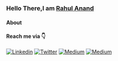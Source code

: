 ### Hello There,I am <a href="https://www.linkedin.com/in/rahul-anand1103/">Rahul Anand</a>
#### About


#### Reach me via 👇
<p dir="auto"><a href="https://www.linkedin.com/in/rahul-anand1103/" rel="nofollow"><img src="https://camo.githubusercontent.com/a27bd7143054c8fd3356598793b6077a8742eb023f751f5f1884fa35e88dccb1/68747470733a2f2f696d672e736869656c64732e696f2f62616467652f4c696e6b6564496e2d626c75652e7376673f7374796c653d666f722d7468652d6261646765266c6f676f3d6c696e6b6564696e" alt="Linkedin" data-canonical-src="https://img.shields.io/badge/LinkedIn-blue.svg?style=for-the-badge&amp;logo=linkedin" style="max-width: 100%;"></a>
<a href="https://twitter.com/rahulanand1103" rel="nofollow"><img src="https://camo.githubusercontent.com/4f6a7a7cecadbcc9c9a55f8dcdf5b5531dd25c5b10c379ac7caf257a8117d264/68747470733a2f2f696d672e736869656c64732e696f2f62616467652f547769747465722d736b79626c75652e7376673f7374796c653d666f722d7468652d6261646765266c6f676f3d74776974746572" alt="Twitter" data-canonical-src="https://img.shields.io/badge/Twitter-skyblue.svg?style=for-the-badge&amp;logo=twitter" style="max-width: 100%;"></a>
<a href="https://rahulanand1103.medium.com/" rel="nofollow"><img src="https://img.shields.io/badge/Medium-12100E?style=for-the-badge&logo=medium&logoColor=white" alt="Medium" data-canonical-src="https://img.shields.io/badge/Instagram-gray.svg?style=for-the-badge&amp;logo=instagram" style="max-width: 100%;"></a>
<a href="https://www.kaggle.com/rahulanand0070" rel="nofollow"><img src="https://img.shields.io/badge/Kaggle-20BEFF?style=for-the-badge&logo=Kaggle&logoColor=white" alt="Medium" data-canonical-src="" style="max-width: 100%;"></a></p>
</p>
